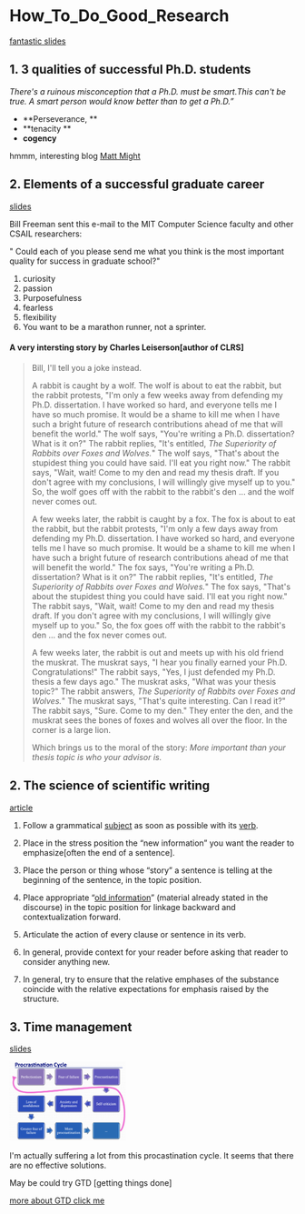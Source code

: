 # How_To_Do_Good_Research

<a href="http://www.thecomputationalphotographer.com/wp-content/uploads/2017/03/fredo_do_good_research_2016.pdf">fantastic slides</a>

## 1. **3 qualities of successful Ph.D. students** 

*There's a ruinous misconception that a Ph.D. must be smart.This can't be true. A smart person would know better than to get a Ph.D.”* 

* **Perseverance, **
* **tenacity **
* **cogency** 



hmmm, interesting blog <a href="http://matt.might.net/articles/">Matt Might </a>



## 2. Elements of a successful graduate career 

<a href="http://people.csail.mit.edu/billf/talks/10minFreeman2013.pdf">slides</a>

Bill Freeman sent this e-mail to the MIT Computer Science faculty and other CSAIL researchers: 

"  Could each of you please send me what you think is the most important quality for success in graduate school?"

1. curiosity
2. passion
3. Purposefulness
4. fearless
5. flexibility
6. You want to be a marathon runner, not a sprinter. 



#### A very intersting story by Charles Leiserson[author of CLRS]

> Bill,
>  I'll tell you a joke instead. 
>
> A rabbit is caught by a wolf. The wolf is about to eat the rabbit, but the rabbit protests, "I'm only a few weeks away from defending my Ph.D. dissertation. I have worked so hard, and everyone tells me I have so much promise. It would be a shame to kill me when I have such a bright future of research contributions ahead of me that will benefit the world." The wolf says, "You're writing a Ph.D. dissertation? What is it on?" The rabbit replies, "It's entitled, *The Superiority of Rabbits over Foxes and Wolves.*" The wolf says, "That's about the stupidest thing you could have said. I'll eat you right now." The rabbit says, "Wait, wait! Come to my den and read my thesis draft. If you don't agree with my conclusions, I will willingly give myself up to you." So, the wolf goes off with the rabbit to the rabbit's den ... and the wolf never comes out. 
>
> A few weeks later, the rabbit is caught by a fox. The fox is about to eat the rabbit, but the rabbit protests, "I'm only a few days away from defending my Ph.D. dissertation. I have worked so hard, and everyone tells me I have so much promise. It would be a shame to kill me when I have such a bright future of research contributions ahead of me that will benefit the world." The fox says, "You're writing a Ph.D. dissertation? What is it on?" The rabbit replies, "It's entitled, *The Superiority of Rabbits over Foxes and Wolves.*" The fox says, "That's about the stupidest thing you could have said. I'll eat you right now." The rabbit says, "Wait, wait! Come to my den and read my thesis draft. If you don't agree with my conclusions, I will willingly give myself up to you." So, the fox goes off with the rabbit to the rabbit's den ... and the fox never comes out. 
>
> A few weeks later, the rabbit is out and meets up with his old friend the muskrat. The muskrat says, "I hear you finally earned your Ph.D. Congratulations!" The rabbit says, "Yes, I just defended my Ph.D. thesis a few days ago." The muskrat asks, "What was your thesis topic?" The rabbit answers, *The Superiority of Rabbits over Foxes and Wolves.*" The muskrat says, "That's quite interesting. Can I read it?" The rabbit says, "Sure. Come to my den." They enter the den, and the muskrat sees the bones of foxes and wolves all over the floor. In the corner is a large lion. 
>
> Which brings us to the moral of the story: *More important than your thesis topic is who your advisor is.* 

## 2. The science of scientific writing

<a href="https://cseweb.ucsd.edu/~swanson/papers/science-of-writing.pdf">article</a>

1. Follow a grammatical <u>subject</u> as soon as possible with its <u>verb</u>.
2. Place in the stress position the “new information” you want the reader to emphasize[often the end of a sentence]. 
3. Place the person or thing whose “story” a sentence is telling at the beginning of the sentence, in the topic position.

 4. Place appropriate “<u>old information</u>” (material already stated in the discourse) in the topic position for linkage backward and contextualization forward.

5. Articulate the action of every clause or sentence in its verb.

6. In general, provide context for your reader before asking that reader to consider anything new.
7. In general, try to ensure that the relative emphases of the substance coincide with the relative expectations for emphasis raised by the structure. 



## 3. Time management

<a href="http://www.dgp.toronto.edu/~hertzman/courses/gradSkills/2010/TimeManagement.pdf">slides</a>

<img src="img/Group11_Morpheus.png" alt="image-20191215103736579" style="zoom: 20%;" />

I'm actually suffering a lot from this procastination cycle. It seems that there are no effective solutions. 



May be could try GTD [getting things done]

<a href="https://www.bilibili.com/video/av73280139?from=search&seid=1659673618579243673">more about GTD click me</a>



